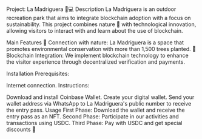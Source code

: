 Project: La Madriguera 🌿💻
Description
La Madriguera is an outdoor recreation park that aims to integrate blockchain adoption with a focus on sustainability. 
This project combines nature 🌳 with technological innovation, allowing visitors to interact with and learn about the use of blockchain.

Main Features
🌱 Connection with nature: La Madriguera is a space that promotes environmental conservation with more than 1,500 trees planted.
🔗 Blockchain Integration: We implement blockchain technology to enhance the visitor experience through decentralized verification and payments.

Installation
Prerequisites:

Internet connection.
Instructions:

Download and install Coinbase Wallet.
Create your digital wallet.
Send your wallet address via WhatsApp to La Madriguera's public number to receive the entry pass.
Usage
First Phase: Download the wallet and receive the entry pass as an NFT.
Second Phase: Participate in our activities and transactions using USDC.
Third Phase: Pay with USDC and get special discounts 🎉
